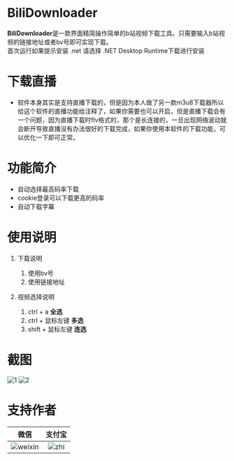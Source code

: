 # BiliDownloader
**BiliDownloader**是一款界面精简操作简单的b站视频下载工具。只需要输入b站视频的链接地址或者bv号即可实现下载。      
首次运行如果提示安装 .net 请选择 .NET Desktop Runtime下载进行安装

# 下载直播
 - 软件本身其实是支持直播下载的，但是因为本人做了另一款m3u8下载器所以给这个软件的直播功能给注释了，如果你需要也可以开启，但是直播下载会有一个问题，因为直播下载时flv格式的，那个是长连接的，一旦出现网络波动就会断开导致直播没有办法很好的下载完成，如果你使用本软件的下载功能，可以优化一下即可正常。

# 功能简介
 - 自动选择最高码率下载
 - cookie登录可以下载更高的码率
 - 自动下载字幕

# 使用说明
 1. 下载说明
    1. 使用bv号
    2. 使用链接地址

 2. 视频选择说明
    1. ctrl + a **全选**
    2. ctrl + 鼠标左键 **多选**
    3. shift + 鼠标左键 **连选**


# 截图
![1](https://user-images.githubusercontent.com/39378318/190370716-7810086c-7e4c-4c22-a555-5d9593e9b068.png)
![2](https://user-images.githubusercontent.com/39378318/190370730-f8facf8c-61a2-41f1-84dd-b7ac6b4ade87.png)

# 支持作者
|微信|支付宝|
|:--:|:--:|
|![weixin](https://user-images.githubusercontent.com/39378318/190890312-ab314b1e-24e8-4237-aa24-2f49752b49ab.png)|![zhi](https://user-images.githubusercontent.com/39378318/190890316-d16156a1-88bb-487a-a7a4-664cf0a5e4da.png)|
